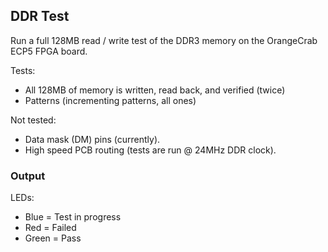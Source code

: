 ## DDR Test

Run a full 128MB read / write test of the DDR3 memory on the OrangeCrab ECP5 FPGA board.

Tests:
* All 128MB of memory is written, read back, and verified (twice)
* Patterns (incrementing patterns, all ones)

Not tested:
* Data mask (DM) pins (currently).
* High speed PCB routing (tests are run @ 24MHz DDR clock).

### Output

LEDs:
* Blue = Test in progress
* Red = Failed
* Green = Pass